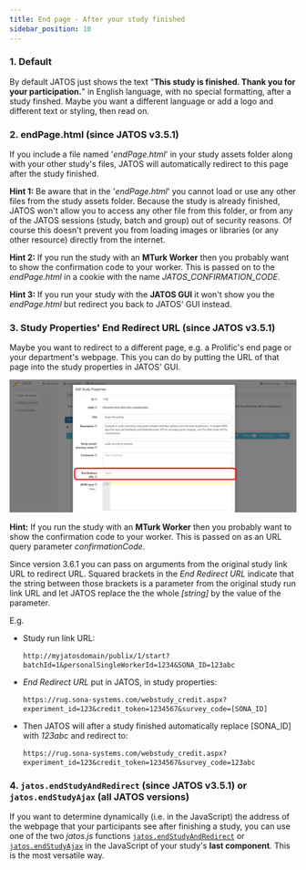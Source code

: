 ```yaml
---
title: End page - After your study finished
sidebar_position: 10
---
```


### 1. Default

By default JATOS just shows the text "**This study is finished. Thank you for your participation.**" in English language, with no special formatting, after a study finshed. Maybe you want a different language or add a logo and different text or styling, then read on.


### 2. endPage.html (since JATOS v3.5.1)

If you include a file named '_endPage.html_' in your study assets folder along with your other study's files, JATOS will automatically redirect to this page after the study finished.

**Hint 1:** Be aware that in the '_endPage.html_' you cannot load or use any other files from the study assets folder. Because the study is already finished, JATOS won't allow you to access any other file from this folder, or from any of the JATOS sessions (study, batch and group) out of security reasons. Of course this doesn't prevent you from loading images or libraries (or any other resource) directly from the internet.

**Hint 2:** If you run the study with an **MTurk Worker** then you probably want to show the confirmation code to your worker. This is passed on to the _endPage.html_ in a cookie with the name *JATOS_CONFIRMATION_CODE*.

**Hint 3:** If you run your study with the **JATOS GUI** it won't show you the _endPage.html_ but redirect you back to JATOS' GUI instead.


### 3. Study Properties' End Redirect URL (since JATOS v3.5.1)

Maybe you want to redirect to a different page, e.g. a Prolific's end page or your department's webpage. This you can do by putting the URL of that page into the study properties in JATOS' GUI. 

![screenshot](/img/Screenshot_end-redirect-url.png)

**Hint:** If you run the study with an **MTurk Worker** then you probably want to show the confirmation code to your worker. This is passed on as an URL query parameter *confirmationCode*.

Since version 3.6.1 you can pass on arguments from the original study link URL to redirect URL. Squared brackets in the _End Redirect URL_ indicate that the string between those brackets is a parameter from the original study run link URL and let JATOS replace the the whole _[string]_ by the value of the parameter.

E.g.

* Study run link URL:

   ```
   http://myjatosdomain/publix/1/start?batchId=1&personalSingleWorkerId=1234&SONA_ID=123abc
   ```

* _End Redirect URL_ put in JATOS, in study properties:

   ```
   https://rug.sona-systems.com/webstudy_credit.aspx?experiment_id=123&credit_token=1234567&survey_code=[SONA_ID]
   ```

* Then JATOS will after a study finished automatically replace [SONA_ID] with _123abc_ and redirect to:

   ```
   https://rug.sona-systems.com/webstudy_credit.aspx?experiment_id=123&credit_token=1234567&survey_code=123abc
   ```


### 4. `jatos.endStudyAndRedirect` (since JATOS v3.5.1) or `jatos.endStudyAjax` (all JATOS versions)

If you want to determine dynamically (i.e. in the JavaScript) the address of the webpage that your participants see after finishing a study, you can use one of the two _jatos.js_ functions [`jatos.endStudyAndRedirect`](jatos.js-Reference.html#jatosendstudyandredirect) or [`jatos.endStudyAjax`](jatos.js-Reference.html#jatosendstudyajax) in the JavaScript of your study's **last component**. This is the most versatile way.
